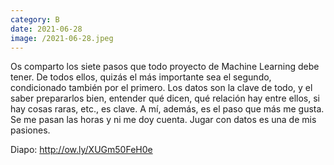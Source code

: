 ```yaml
--- 
category: B
date: 2021-06-28
image: /2021-06-28.jpeg 
--- 
```



Os comparto los siete pasos que todo proyecto de Machine Learning debe tener. De todos ellos, quizás el más importante sea el segundo, condicionado también por el primero. Los datos son la clave de todo, y el saber prepararlos bien, entender qué dicen, qué relación hay entre ellos, si hay cosas raras, etc., es clave. A mí, además, es el paso que más me gusta. Se me pasan las horas y ni me doy cuenta. Jugar con datos es una de mis pasiones.

Diapo: http://ow.ly/XUGm50FeH0e